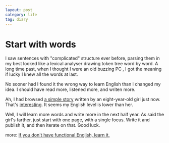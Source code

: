 ```yaml
---
layout: post
category: life
tag: diary
---
```


Start with words
===

I saw sentences with "complicated" structure ever before, parsing them in my best looked like a lexical analyser drawing token tree word by word.
A long time past, when I thought I were an old buzzing PC , I got the meaning if lucky I knew all the words at last.

No sooner had I found it the wrong way to learn English than I changed my idea.
I should have read more, listened more, and writen more.

Ah, I had browsed [a simple story](http://bizbox.ca/kidlet/) written by an eight-year-old girl just now.
That's [interesting](http://justinjackson.ca/words.html).
It seems my English level is lower than her.

Well, I will learn more words and write more in the next half year.
As said the girl's farther, just start with one page, with a single focus. Write it and publish it, and then iterate on that.
Good luck.

more: [If you don't have functional English, learn it.](http://www.catb.org/esr/faqs/hacker-howto.html#skills4)
